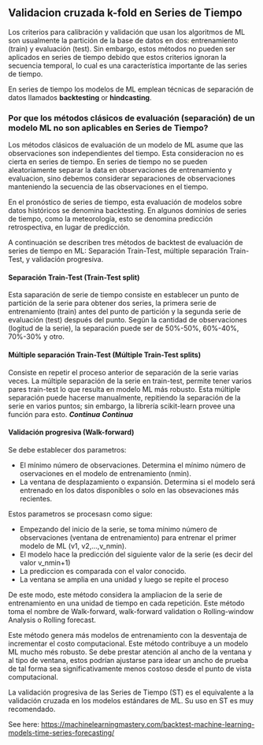 ## Validacion cruzada k-fold en Series de Tiempo
Los criterios para calibración y validación que usan los algoritmos de ML son usualmente la partición de la base de datos en dos: entrenamiento (train) y evaluación (test). Sin embargo, estos métodos no pueden ser aplicados en series de tiempo debido que estos criterios ignoran la secuencia temporal, lo cual es una característica importante de las series de tiempo. 

En series de tiempo los modelos de ML emplean técnicas de separación de datos llamados **backtesting** or **hindcasting**.

### Por que los métodos clásicos de evaluación (separación) de un modelo ML no son aplicables en Series de Tiempo?
Los métodos clásicos de evaluación de un modelo de ML asume que las observaciones son independientes del tiempo. Esta consideracion no es cierta en series de tiempo.
En series de tiempo no se pueden aleatoriamente separar la data en observaciones de entrenamiento y evaluacion, sino debemos considerar separaciones de observaciones manteniendo la secuencia de las observaciones en el tiempo.

En el pronóstico de series de tiempo, esta evaluación de modelos sobre datos históricos se denomina backtesting. En algunos dominios de series de tiempo, como la meteorología, esto se denomina predicción retrospectiva, en lugar de predicción.

A continuación se describen tres métodos de backtest de evaluación de series de tiempo en ML: Separación Train-Test, múltiple separación Train-Test, y validación progresiva.
#### Separación Train-Test (Train-Test split)
Esta saparación de serie de tiempo consiste en establecer un punto de partición de la serie para obtener dos series, la primera serie de entrenamiento (train) antes del punto de partición y la segunda serie de evaluación (test) después del punto. Según la cantidad de observaciones (logitud de la serie), la separación puede ser de 50%-50%, 60%-40%, 70%-30% y otro.
#### Múltiple separación Train-Test (Múltiple Train-Test splits)
Consiste en repetir el proceso anterior de separación de la serie varias veces. La múltiple separación de la serie en train-test, permite tener varios pares train-test lo que resulta en modelo ML más robusto.
Esta múltiple separación puede hacerse manualmente, repitiendo la separación de la serie en varios puntos; sin embargo, la librería scikit-learn provee una función para esto.
___Continua___
***Continua***

#### Validación progresiva (Walk-forward)
Se debe establecer dos parametros:
- El mínimo número de observaciones. Determina el mínimo número de oservaciones en el modelo de entrenamiento (nmin).
- La ventana de desplazamiento o expansión. Determina si el modelo será entrenado en los datos disponibles o solo en las obsevaciones más recientes.

Estos parametros se procesasn como sigue:
- Empezando del inicio de la serie, se toma mínimo número de observaciones (ventana de entrenamiento) para entrenar el primer modelo de ML (v1, v2,...,v_nmin).
- El modelo hace la predicción del siguiente valor de la serie (es decir del valor v_nmin+1)
- La prediccion es comparada con el valor conocido.
- La ventana se amplia en una unidad y luego se repite el proceso

De este modo, este método considera la ampliacion de la serie de entrenamiento en una unidad de tiempo en cada repetición. Este método toma el nombre de Walk-forward, walk-forward validation o Rolling-window Analysis o Rolling forecast.

Este método genera más modelos de entrenamiento con la desventaja de incrementar el costo computacional. Este método contribuye a un modelo ML mucho més robusto. Se debe prestar atención al ancho de la ventana y al tipo de ventana, estos podrían ajustarse para idear un ancho de prueba de tal forma sea significativamente menos costoso desde el punto de vista computacional.

La validación progresiva de las Series de Tiempo (ST) es el equivalente a la validación cruzada en los modelos estándares de ML. Su uso en ST es muy recomendado.

See here:
https://machinelearningmastery.com/backtest-machine-learning-models-time-series-forecasting/









